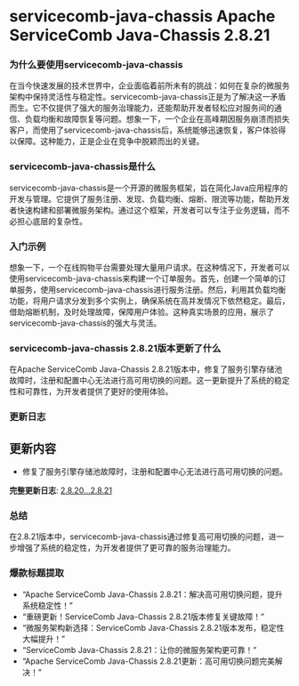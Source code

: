 # servicecomb-java-chassis Apache ServiceComb Java-Chassis 2.8.21
### 为什么要使用servicecomb-java-chassis

在当今快速发展的技术世界中，企业面临着前所未有的挑战：如何在复杂的微服务架构中保持灵活性与稳定性。servicecomb-java-chassis正是为了解决这一矛盾而生。它不仅提供了强大的服务治理能力，还能帮助开发者轻松应对服务间的通信、负载均衡和故障恢复等问题。想象一下，一个企业在高峰期因服务崩溃而损失客户，而使用了servicecomb-java-chassis后，系统能够迅速恢复，客户体验得以保障。这种能力，正是企业在竞争中脱颖而出的关键。

### servicecomb-java-chassis是什么

servicecomb-java-chassis是一个开源的微服务框架，旨在简化Java应用程序的开发与管理。它提供了服务注册、发现、负载均衡、熔断、限流等功能，帮助开发者快速构建和部署微服务架构。通过这个框架，开发者可以专注于业务逻辑，而不必担心底层的复杂性。

### 入门示例

想象一下，一个在线购物平台需要处理大量用户请求。在这种情况下，开发者可以使用servicecomb-java-chassis来构建一个订单服务。首先，创建一个简单的订单服务，使用servicecomb-java-chassis进行服务注册。然后，利用其负载均衡功能，将用户请求分发到多个实例上，确保系统在高并发情况下依然稳定。最后，借助熔断机制，及时处理故障，保障用户体验。这种真实场景的应用，展示了servicecomb-java-chassis的强大与灵活。

### servicecomb-java-chassis 2.8.21版本更新了什么

在Apache ServiceComb Java-Chassis 2.8.21版本中，修复了服务引擎存储池故障时，注册和配置中心无法进行高可用切换的问题。这一更新提升了系统的稳定性和可靠性，为开发者提供了更好的使用体验。

### 更新日志

## 更新内容
- 修复了服务引擎存储池故障时，注册和配置中心无法进行高可用切换的问题。

**完整更新日志**: [2.8.20...2.8.21](https://github.com/apache/servicecomb-java-chassis/compare/2.8.20...2.8.21)

### 总结

在2.8.21版本中，servicecomb-java-chassis通过修复高可用切换的问题，进一步增强了系统的稳定性，为开发者提供了更可靠的服务治理能力。

### 爆款标题提取

- “Apache ServiceComb Java-Chassis 2.8.21：解决高可用切换问题，提升系统稳定性！”
- “重磅更新！ServiceComb Java-Chassis 2.8.21版本修复关键故障！”
- “微服务架构新选择：ServiceComb Java-Chassis 2.8.21版本发布，稳定性大幅提升！”
- “ServiceComb Java-Chassis 2.8.21：让你的微服务架构更可靠！”
- “Apache ServiceComb Java-Chassis 2.8.21更新：高可用切换问题完美解决！”